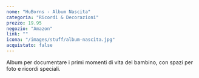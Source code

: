 ```yaml
---
nome: "HuBorns - Album Nascita"
categoria: "Ricordi & Decorazioni"
prezzo: 19.95
negozio: "Amazon"
link: ""
icona: "/images/stuff/album-nascita.jpg"
acquistato: false
---
```


Album per documentare i primi momenti di vita del bambino, con spazi per foto e ricordi speciali.
